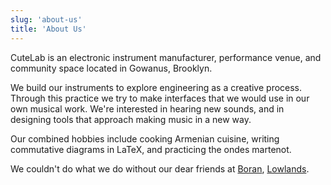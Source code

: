 ```yaml
---
slug: 'about-us'
title: 'About Us'
---
```


CuteLab is an electronic instrument manufacturer, performance venue, and community space
located in Gowanus, Brooklyn.

We build our instruments to explore engineering as a creative process. Through this
practice we try to make interfaces that we would use in our own musical work. We're
interested in hearing new sounds, and in designing tools that approach making music in a
new way.

Our combined hobbies include cooking Armenian cuisine, writing commutative diagrams in
LaTeX, and practicing the ondes martenot.

We couldn't do what we do without our dear friends at
[Boran](http://boranrestaurant.com/), [Lowlands](http://lowlandsbar.com/).
